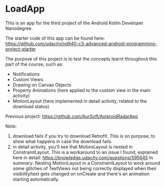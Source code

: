 # LoadApp

This is an app for the third project of the Android Kotlin Developer Nanodegree.

The starter code of this app can be found here: https://github.com/udacity/nd940-c3-advanced-android-programming-project-starter

The purpose of this project is to test the concepts learnt throughout this part of the course, such as:
- Notifications
- Custom Views
- Drawing on Canvas Objects
- Property Animations (here applied to the custom view in the main activity)
- MotionLayout (here implemented in detail activity, related to the download status)

Previous project: https://github.com/AurSoft/AsteroidRadarApp

Note:
1. download fails if you try to download Retrofit. This is on purpose, to show what happens in case the download fails.
2. in detail activity, you'll see that MotionLayout is nested in ConstraintLayout. This is a workaround to an issue I found, explained here in detail: https://knowledge.udacity.com/questions/595645
   In summary: Nesting MotionLayout in a ConstraintLayout to work around some glitches of TextViews not being correctly displayed when their visibility/text gets changed on onCreate and there's an animation starting automatically.